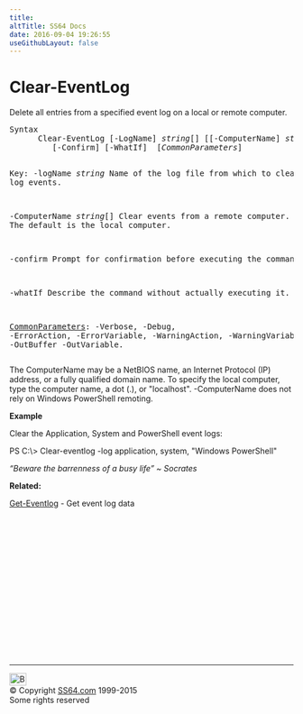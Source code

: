 ```yaml
---
title:
altTitle: SS64 Docs
date: 2016-09-04 19:26:55
useGithubLayout: false
---
```

<!-- #BeginLibraryItem "/Library/head_ps.lbi" --><!-- #EndLibraryItem --><h1>Clear-EventLog</h1> 
<p> Delete all entries from a specified event log on a local or remote computer.</p>
<pre>Syntax
      Clear-EventLog [-LogName] <i>string</i>[] [[-ComputerName] <i>string</i>[]]
         [-Confirm] [-WhatIf]  [<i>CommonParameters</i>]

Key:
   -logName <i>string</i>
        Name of the log file from which to clear log events.

   -ComputerName <i>string</i>[]
        Clear events from a remote computer.
        The default is the local computer.

   -confirm
       Prompt for confirmation before executing the command.

   -whatIf
       Describe the command without actually executing it.

   <a href="common.html">CommonParameters</a>:
       -Verbose, -Debug, -ErrorAction, -ErrorVariable, -WarningAction, -WarningVariable,
       -OutBuffer -OutVariable.</pre>
<p>
  The ComputerName may be a NetBIOS name, an Internet Protocol (IP) address, or a fully qualified domain name. To specify the local computer, type the computer name, a dot (.), or "localhost". <span class="code">-ComputerName</span>  does not rely on Windows PowerShell remoting. </p>
<p><b>Example</b></p>
<p>Clear the Application, System and PowerShell event logs:</p>
<p><span class="code">PS C:\&gt; Clear-eventlog -log application, system, "Windows PowerShell"</span> </p>
<p class="quote"><i>“Beware the barrenness of a busy life” ~ Socrates </i></p>
<p><b>Related:</b></p>
<p>  <a href="get-eventlog.html">Get-Eventlog</a> - Get event log data</p><!-- #BeginLibraryItem "/Library/foot_ps.lbi" --><p>
<!-- PowerShell300 -->
<ins class="adsbygoogle" style="display:inline-block;width:300px;height:250px" data-ad-client="ca-pub-6140977852749469" data-ad-slot="6253539900"></ins>
<script>
(adsbygoogle = window.adsbygoogle || []).push({});
</script></p>
<hr>
<div id="bl" class="footer"><a href="clear-eventlog.html#"><img src="../images/top.png" width="30" height="22" alt="Back to the Top"></a></div>
<div id="br" class="footer, tagline">© Copyright <a href="../index.html">SS64.com</a> 1999-2015<br>
Some rights reserved</div><!-- #EndLibraryItem -->

